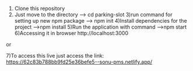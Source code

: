    1) Clone this repository
   2) Just move to the directory --> cd parking-slot
   3)run command for setting up new npm package --> npm init
   4)Install dependencies for the project -->npm install
   5)Run the application with command -->npm start
   6)Accessing it in browser http://localhost:3000
   
   or
   
   7)To access this live just access the link:
   https://62c83b788bb9fd25e36befe5--sonu-pms.netlify.app/
